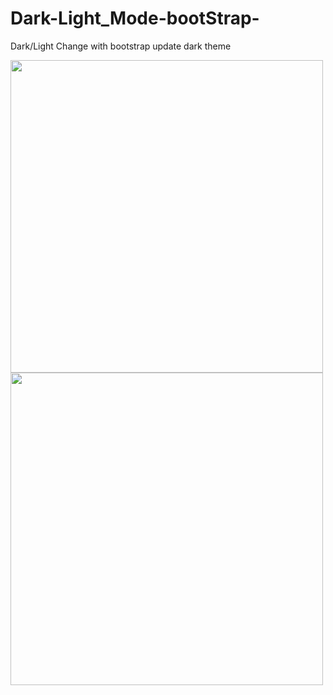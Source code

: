 # Dark-Light_Mode-bootStrap-
Dark/Light Change with bootstrap update dark theme

<div>
  <img  width="500" src="https://user-images.githubusercontent.com/116021611/212462896-6065b2b1-dfc4-4b51-8f9c-0c83c877f980.png"> 
  <img  width="500" src="https://user-images.githubusercontent.com/116021611/212462905-7462e9af-1fe1-4b44-8708-b2459498178e.png"> 


</div>
